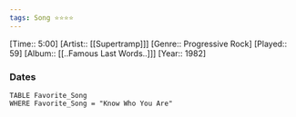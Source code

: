 ```yaml
---
tags: Song ⭐⭐⭐⭐ 
---
```

[Time:: 5:00]
[Artist:: [[Supertramp]]]
[Genre:: Progressive Rock]
[Played:: 59]
[Album:: [[..Famous Last Words..]]]
[Year:: 1982]
### Dates
````dataview
TABLE Favorite_Song
WHERE Favorite_Song = "Know Who You Are"
````